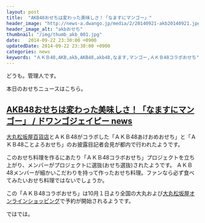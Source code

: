 ```yaml
---
layout: post
title:  "AKB48おせちは変わった美味しさ！「なますにマンゴー」"
header_image: "http://news-a.dwango.jp/media/2/20140921-akb20140921.jpg"
header_image_alt: "akbおせち"
thumbnail: "/img/thumb_akb_001.jpg"
date:   2014-09-22 23:30:00 +0900
updatedDate: 2014-09-22 23:30:00 +0900
categories: news
keywords: "ＡＫＢ48,AKB,akb,AKB48,akb48,なます,マンゴー,ＡＫＢ48コラボおせち"
---
```


どうも。管理人です。

本日のおせちニュースはこちら。

<!-- more -->

## [AKB48おせちは変わった美味しさ！「なますにマンゴー」 / ドワンゴジェイピー news](http://news.dwango.jp/index.php?itemid=10959&catid=6)

<a href="http://click.linksynergy.com/fs-bin/click?id=dbuwokL1/dI&offerid=126733.10002348&type=3&subid=0" target="_blank">大丸松坂屋百貨店</a>とＡＫＢ48がコラボした「ＡＫＢ48あけおめおせち」と「ＡＫＢ48ことよろおせち」のお披露目記者会見が都内で行われたようです。

このおせち料理を作るにあたり「ＡＫＢ48コラボおせち」プロジェクトを立ち上がり、メンバーがプロジェクトに選抜(おせち選抜)されたようです。
ＡＫＢ48メンバーが細かいこだわりを持って作ったおせち料理。ファンなら必ず食べてみたいおせち料理ではないでしょうか。

この「ＡＫＢ48コラボおせち」は10月１日より全国の大丸および<a href="http://click.linksynergy.com/fs-bin/click?id=dbuwokL1/dI&offerid=126733.10002348&type=3&subid=0" target="_blank">大丸松坂屋オンラインショッピング</a>で予約が開始されるようです。
<IMG border=0 width=1 height=1 src="http://ad.linksynergy.com/fs-bin/show?id=dbuwokL1/dI&bids=126733.10002348&type=3&subid=0" >

ではでは。